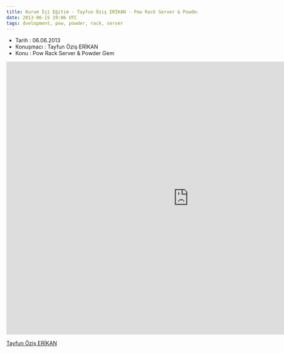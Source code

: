 ```yaml
---
title: Kurum İçi Eğitim - Tayfun Öziş ERİKAN - Pow Rack Server & Powder Gem
date: 2013-06-15 19:06 UTC
tags: dvelopment, pow, powder, rack, server
---
```


*   Tarih : 06.06.2013
*   Konuşmacı : Tayfun Öziş ERİKAN
*   Konu : Pow Rack Server & Powder Gem

<iframe width="960" height="720" src="http://www.youtube.com/embed/a49K6nRs7xk" frameborder="0" allowfullscreen></iframe>

[Tayfun Öziş ERİKAN](http://twitter.com/toziserikan)

